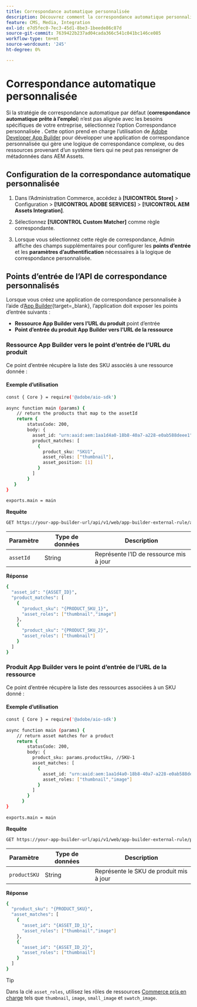```yaml
---
title: Correspondance automatique personnalisée
description: Découvrez comment la correspondance automatique personnalisée est particulièrement utile pour les commerçants avec une logique de correspondance complexe ou ceux qui dépendent d’un système tiers qui ne peut pas renseigner de métadonnées dans AEM Assets.
feature: CMS, Media, Integration
exl-id: e7d5fec0-7ec3-45d1-8be3-1beede86c87d
source-git-commit: 7639422b237ad04cada366c541c041bc146ce085
workflow-type: tm+mt
source-wordcount: '245'
ht-degree: 0%

---
```


# Correspondance automatique personnalisée

Si la stratégie de correspondance automatique par défaut (**correspondance automatique prête à l’emploi**) n’est pas alignée avec les besoins spécifiques de votre entreprise, sélectionnez l’option Correspondance personnalisée . Cette option prend en charge l’utilisation de [Adobe Developer App Builder](https://experienceleague.adobe.com/fr/docs/commerce-learn/tutorials/adobe-developer-app-builder/introduction-to-app-builder) pour développer une application de correspondance personnalisée qui gère une logique de correspondance complexe, ou des ressources provenant d’un système tiers qui ne peut pas renseigner de métadonnées dans AEM Assets.

## Configuration de la correspondance automatique personnalisée

1. Dans l’Administration Commerce, accédez à **[!UICONTROL Store]** > Configuration > **[!UICONTROL ADOBE SERVICES]** > **[!UICONTROL AEM Assets Integration]**.

1. Sélectionnez **[!UICONTROL Custom Matcher]** comme règle correspondante.

1. Lorsque vous sélectionnez cette règle de correspondance, Admin affiche des champs supplémentaires pour configurer les **points d’entrée** et les **paramètres d’authentification** nécessaires à la logique de correspondance personnalisée.

## Points d’entrée de l’API de correspondance personnalisés

Lorsque vous créez une application de correspondance personnalisée à l’aide d’[App Builder](https://experienceleague.adobe.com/fr/docs/commerce-learn/tutorials/adobe-developer-app-builder/introduction-to-app-builder){target=_blank}, l’application doit exposer les points d’entrée suivants :

* **Ressource App Builder vers l’URL du produit** point d’entrée
* **Point d’entrée du produit App Builder vers l’URL de la ressource**

### Ressource App Builder vers le point d’entrée de l’URL du produit

Ce point d’entrée récupère la liste des SKU associés à une ressource donnée :

#### Exemple d’utilisation

```bash
const { Core } = require('@adobe/aio-sdk')
 
async function main (params) {
    // return the products that map to the assetId
    return {
        statusCode: 200,
        body: {
          asset_id: "urn:aaid:aem:1aa1d4a0-18b8-40a7-a228-e0ab588deee1",
          product_matches: [
            {
              product_sku: "SKU1",
              asset_roles: ["thumbnail"],
              asset_position: [1]
            }
          ]
        }
   }
}
 
exports.main = main
```

**Requête**

```bash
GET https://your-app-builder-url/api/v1/web/app-builder-external-rule/asset-to-product
```

| Paramètre | Type de données | Description |
| --- | --- | --- |
| `assetId` | String | Représente l’ID de ressource mis à jour |

**Réponse**

```bash
{
  "asset_id": "{ASSET_ID}",
  "product_matches": [
    {
      "product_sku": "{PRODUCT_SKU_1}",
      "asset_roles": ["thumbnail","image"]
    },
    {
      "product_sku": "{PRODUCT_SKU_2}",
      "asset_roles": ["thumbnail"]
    }
  ]
}
```

### Produit App Builder vers le point d’entrée de l’URL de la ressource

Ce point d’entrée récupère la liste des ressources associées à un SKU donné :

#### Exemple d’utilisation

```bash
const { Core } = require('@adobe/aio-sdk')
 
async function main (params) {
    // return asset matches for a product
    return {
        statusCode: 200,
        body: {
          product_sku: params.productSku, //SKU-1
          asset_matches: [
            {
              asset_id: "urn:aaid:aem:1aa1d4a0-18b8-40a7-a228-e0ab588deee1",
              asset_roles: ["thumbnail","image"]
            }
          ]
        }
      }
}
 
exports.main = main
```

**Requête**

```bash
GET https://your-app-builder-url/api/v1/web/app-builder-external-rule/product-to-asset
```

| Paramètre | Type de données | Description |
| --- | --- | --- |
| `productSKU` | String | Représente le SKU de produit mis à jour |

**Réponse**

```bash
{
  "product_sku": "{PRODUCT_SKU}",
  "asset_matches": [
    {
      "asset_id": "{ASSET_ID_1}",
      "asset_roles": ["thumbnail","image"]
    },
    {
      "asset_id": "{ASSET_ID_2}",
      "asset_roles": ["thumbnail"]
    }
  ]
}
```

>[!TIP]
>
> Dans la clé `asset_roles`, utilisez les rôles de ressources [Commerce pris en charge](https://experienceleague.adobe.com/fr/docs/commerce-admin/catalog/products/digital-assets/product-image#image-roles) tels que `thumbnail`, `image`, `small_image` et `swatch_image`.
